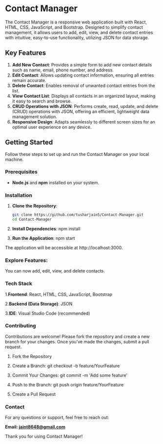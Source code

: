 # Contact Manager

The Contact Manager is a responsive web application built with React, HTML, CSS, JavaScript, and Bootstrap. Designed to simplify contact management, it allows users to add, edit, view, and delete contact entries with intuitive, easy-to-use functionality, utilizing JSON for data storage.

## Key Features

1. **Add New Contact**: Provides a simple form to add new contact details such as name, email, phone number, and address.
2. **Edit Contact**: Allows updating contact information, ensuring all entries remain accurate.
3. **Delete Contact**: Enables removal of unwanted contact entries from the list.
4. **View Contact List**: Displays all contacts in an organized layout, making it easy to search and browse.
5. **CRUD Operations with JSON**: Performs create, read, update, and delete (CRUD) operations with JSON, offering an efficient, lightweight data management solution.
6. **Responsive Design**: Adapts seamlessly to different screen sizes for an optimal user experience on any device.

## Getting Started

Follow these steps to set up and run the Contact Manager on your local machine.

### Prerequisites

- **Node.js** and **npm** installed on your system.

### Installation

1. **Clone the Repository**:
   ```bash
   git clone https://github.com/tusharjain5/Contact-Manager.git
   cd Contact-Manager
   
2. **Install Dependencies**:
   npm install
   
4. **Run the Application**:
   npm start

The application will be accessible at http://localhost:3000.

### Explore Features:

You can now add, edit, view, and delete contacts.

### Tech Stack
1.**Frontend**: React, HTML, CSS, JavaScript, Bootstrap

2.**Backend (Data Storage)**: JSON

3.**IDE**: Visual Studio Code (recommended)

### Contributing
Contributions are welcome! Please fork the repository and create a new branch for your changes. Once you’ve made the changes, submit a pull request.
1. Fork the Repository

2. Create a Branch:
git checkout -b feature/YourFeature

3. Commit Your Changes:
git commit -m 'Add some feature'

4. Push to the Branch:
git push origin feature/YourFeature

5. Create a Pull Request

### Contact

For any questions or support, feel free to reach out:

**Email: jaint8648@gmail.com**

Thank you for using Contact Manager! 
